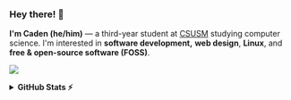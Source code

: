 ### Hey there! 👋

**I'm Caden (he/him)** — a third-year student at [CSUSM](https://www.csusm.edu) studying computer science. I'm interested in **software development,** **web design**, **Linux**, and **free & open-source software (FOSS)**.

[![](https://skillicons.dev/icons?i=cpp,js,html,css,nodejs,express,py,azure)](https://skillicons.dev)

<details>
    <summary><b>GitHub Stats ⚡</b></summary>
    <br>
    <a href="https://github.com/anuraghazra/github-readme-stats">
        <img src="https://github-readme-stats.vercel.app/api?username=lutrine&title_color=539bf5&bg_color=22272e&text_color=cdd9e5&icon_color=539bf5&border_color=444c56&count_private=true" />
    </a>
    <a href="https://github.com/anuraghazra/github-readme-stats">
        <img src="https://github-readme-stats.vercel.app/api/top-langs/?username=lutrine&title_color=539bf5&bg_color=22272e&text_color=cdd9e5&icon_color=539bf5&border_color=444c56&count_private=true&layout=compact" />
    </a>
</details>
